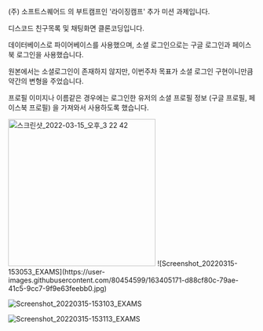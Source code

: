(주) 소프트스퀘어드 의 부트캠프인 '라이징캠프' 추가 미션 과제입니다.

디스코드 친구목록 및 채팅화면 클론코딩입니다.

데이터베이스로 파이어베이스를 사용했으며, 소셜 로그인으로는 구글 로그인과 페이스북 로그인을 사용했습니다.

원본에서는 소셜로그인이 존재하지 않지만, 이번주차 목표가 소셜 로그인 구현이니만큼 약간의 변형을 주었습니다.

프로필 이미지나 이름같은 경우에는 로그인한 유저의 소셜 프로필 정보 (구글 프로필, 페이스북 프로필) 을 가져와서 사용하도록 했습니다.

<img width="300" alt="스크린샷_2022-03-15_오후_3 22 42" src="https://user-images.githubusercontent.com/80454599/163404923-e854794e-f5b9-40f4-ad42-db6ab7debe60.png">
![Screenshot_20220315-153053_EXAMS](https://user-images.githubusercontent.com/80454599/163405171-d88cf80c-79ae-41c5-9cc7-9f9e63feebb0.jpg)

![Screenshot_20220315-153103_EXAMS](https://user-images.githubusercontent.com/80454599/163405187-69288bfb-c3d2-402f-bfa9-01e5e80d3e56.jpg)

![Screenshot_20220315-153113_EXAMS](https://user-images.githubusercontent.com/80454599/163405193-323b3922-993a-4e25-984a-576130044865.jpg)
